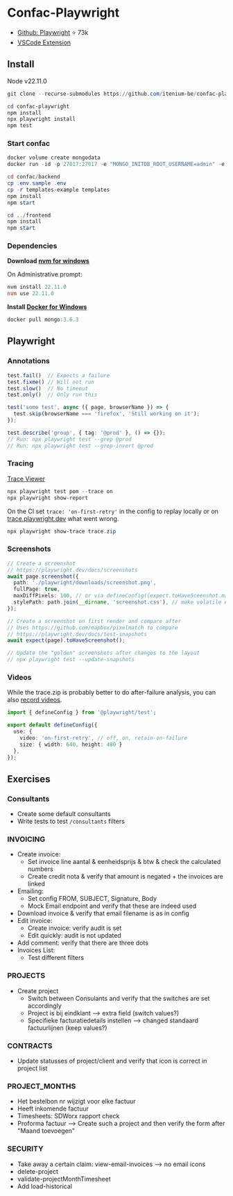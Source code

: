 Confac-Playwright
=================

- [Github: Playwright](https://github.com/microsoft/playwright) ⭐ 73k
- [VSCode Extension](https://marketplace.visualstudio.com/items?itemName=ms-playwright.playwright)


## Install

Node v22.11.0

```ps1
git clone --recurse-submodules https://github.com/itenium-be/confac-playwright

cd confac-playwright
npm install
npx playwright install
npm test
```

### Start confac

```ps1
docker volume create mongodata
docker run -id -p 27017:27017 -e "MONGO_INITDB_ROOT_USERNAME=admin" -e "MONGO_INITDB_ROOT_PASSWORD=pwd" -v mongodata:/data/db --name confac-mongo mongo:3.6.3

cd confac/backend
cp .env.sample .env
cp -r templates-example templates
npm install
npm start

cd ../frontend
npm install
npm start
```

### Dependencies

**Download [nvm for windows](https://github.com/coreybutler/nvm-windows/releases)**

On Administrative prompt:

```ps1
nvm install 22.11.0
nvm use 22.11.0
```

**Install [Docker for Windows](https://docs.docker.com/desktop/setup/install/windows-install/)**

```ps1
docker pull mongo:3.6.3
```

## Playwright

### Annotations

```ts
test.fail()  // Expects a failure
test.fixme() // Will not run
test.slow()  // No timeout
test.only()  // Only run this

test('some test', async ({ page, browserName }) => {
  test.skip(browserName === 'firefox', 'Still working on it');
});

test.describe('group', { tag: '@prod' }, () => {});
// Run: npx playwright test --grep @prod
// Run: npx playwright test --grep-invert @prod
```

### Tracing

[Trace Viewer](https://playwright.dev/docs/trace-viewer)

```ps1
npx playwright test pom --trace on
npx playwright show-report
```

On the CI set `trace: 'on-first-retry'` in the config to replay
locally or on [trace.playwright.dev](https://trace.playwright.dev/)
what went wrong.

```ps1
npx playwright show-trace trace.zip
```

### Screenshots

```ts
// Create a screenshot
// https://playwright.dev/docs/screenshots
await page.screenshot({
  path: './playwright/downloads/screenshot.png',
  fullPage: true,
  maxDiffPixels: 100, // or via defineConfig({expect.toHaveSceenshot.maxDiffPixels: x})
  stylePath: path.join(__dirname, 'screenshot.css'), // make volatile elements stand out
});

// Create a screenshot on first render and compare after
// Uses https://github.com/mapbox/pixelmatch to compare
// https://playwright.dev/docs/test-snapshots
await expect(page).toHaveScreenshot();

// Update the "golden" screenshots after changes to the layout
// npx playwright test --update-snapshots
```

### Videos

While the trace.zip is probably better to do after-failure
analysis, you can also [record videos](https://playwright.dev/docs/videos).

```ts
import { defineConfig } from '@playwright/test';

export default defineConfig({
  use: {
    video: 'on-first-retry', // off, on, retain-on-failure
    size: { width: 640, height: 480 }
  },
});
```



## Exercises

### Consultants

- Create some default consultants
- Write tests to test `/consultants` filters


### INVOICING

- Create invoice:
  - Set invoice line aantal & eenheidsprijs & btw & check the calculated numbers
  - Create credit nota & verify that amount is negated + the invoices are linked
- Emailing:
  - Set config FROM, SUBJECT, Signature, Body
  - Mock Email endpoint and verify that these are indeed used
- Download invoice & verify that email filename is as in config
- Edit invoice:
  - Create invoice: verify audit is set
  - Edit quickly: audit is not updated
- Add comment: verify that there are three dots
- Invoices List:
  - Test different filters

### PROJECTS
- Create project
  - Switch between Consulants and verify that the switches are set accordingly
  - Project is bij eindklant --> extra field (switch values?)
  - Specifieke facturatiedetails instellen --> changed standaard factuurlijnen (keep values?)

### CONTRACTS
- Update statusses of project/client and verify that icon is correct in project list

### PROJECT_MONTHS
- Het bestelbon nr wijzigt voor elke factuur
- Heeft inkomende factuur
- Timesheets: SDWorx rapport check
- Proforma factuur
--> Create such a project and then verify the form after "Maand toevoegen"

### SECURITY
- Take away a certain claim: view-email-invoices --> no email icons
- delete-project
- validate-projectMonthTimesheet
- Add load-historical
